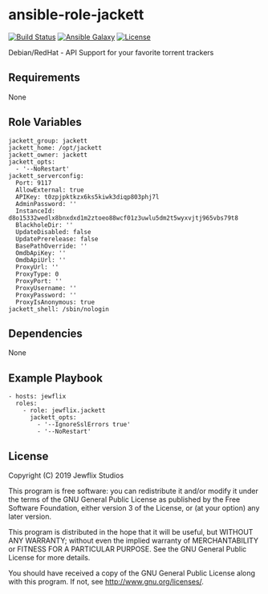 # ansible-role-jackett

[![Build Status](https://travis-ci.org/jewflix/ansible-role-jackett.svg?branch=master)](https://travis-ci.org/jewflix/ansible-role-jackett)
[![Ansible Galaxy](https://img.shields.io/badge/ansible--galaxy-jackett-blue.svg?style=flat)](https://galaxy.ansible.com/jewflix/jackett)
[![License](https://img.shields.io/badge/license-GPLv3-brightgreen.svg?style=flat)](COPYING)

Debian/RedHat - API Support for your favorite torrent trackers

## Requirements

None

## Role Variables

    jackett_group: jackett
    jackett_home: /opt/jackett
    jackett_owner: jackett
    jackett_opts:
      - '--NoRestart'
    jackett_serverconfig:
      Port: 9117
      AllowExternal: true
      APIKey: t0zpjpktkzx6ks5kiwk3diqp803phj7l
      AdminPassword: ''
      InstanceId: d8o15332wedlx8bnxdxd1m2ztoeo88wcf01z3uwlu5dm2t5wyxvjtj965vbs79t8
      BlackholeDir: ''
      UpdateDisabled: false
      UpdatePrerelease: false
      BasePathOverride: ''
      OmdbApiKey: ''
      OmdbApiUrl: ''
      ProxyUrl: ''
      ProxyType: 0
      ProxyPort: ''
      ProxyUsername: ''
      ProxyPassword: ''
      ProxyIsAnonymous: true
    jackett_shell: /sbin/nologin

## Dependencies

None

## Example Playbook

    - hosts: jewflix
      roles:
        - role: jewflix.jackett
          jackett_opts:
            - '--IgnoreSslErrors true'
            - '--NoRestart'

## License

Copyright (C) 2019 Jewflix Studios

This program is free software: you can redistribute it and/or modify
it under the terms of the GNU General Public License as published by
the Free Software Foundation, either version 3 of the License, or
(at your option) any later version.

This program is distributed in the hope that it will be useful,
but WITHOUT ANY WARRANTY; without even the implied warranty of
MERCHANTABILITY or FITNESS FOR A PARTICULAR PURPOSE. See the
GNU General Public License for more details.

You should have received a copy of the GNU General Public License
along with this program. If not, see <http://www.gnu.org/licenses/>.
